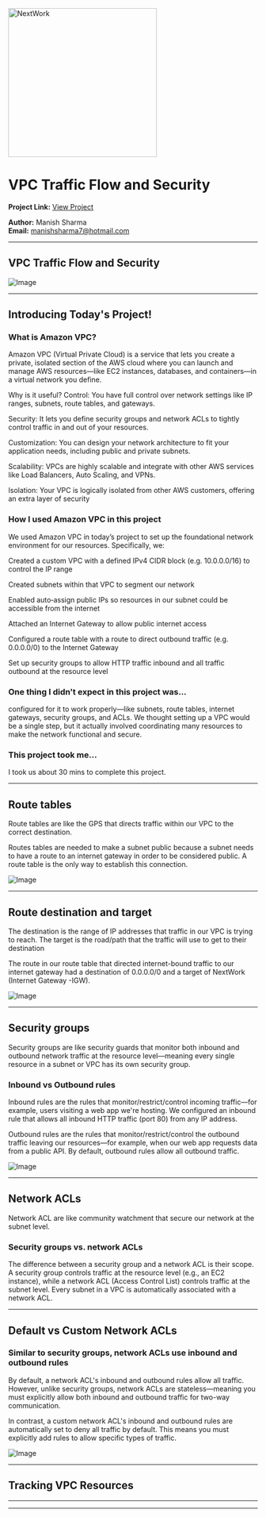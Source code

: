 <img src="https://cdn.prod.website-files.com/677c400686e724409a5a7409/6790ad949cf622dc8dcd9fe4_nextwork-logo-leather.svg" alt="NextWork" width="300" />

# VPC Traffic Flow and Security

**Project Link:** [View Project](http://learn.nextwork.org/projects/aws-networks-security)

**Author:** Manish Sharma  
**Email:** manishsharma7@hotmail.com

---

## VPC Traffic Flow and Security

![Image](http://learn.nextwork.org/elated_cyan_peaceful_duck/uploads/aws-networks-security_92b0b0b4)

---

## Introducing Today's Project!

### What is Amazon VPC?

Amazon VPC (Virtual Private Cloud) is a service that lets you create a private, isolated section of the AWS cloud where you can launch and manage AWS resources—like EC2 instances, databases, and containers—in a virtual network you define.

Why is it useful?
Control: You have full control over network settings like IP ranges, subnets, route tables, and gateways.

Security: It lets you define security groups and network ACLs to tightly control traffic in and out of your resources.

Customization: You can design your network architecture to fit your application needs, including public and private subnets.

Scalability: VPCs are highly scalable and integrate with other AWS services like Load Balancers, Auto Scaling, and VPNs.

Isolation: Your VPC is logically isolated from other AWS customers, offering an extra layer of security

### How I used Amazon VPC in this project

We used Amazon VPC in today’s project to set up the foundational network environment for our resources. Specifically, we:

Created a custom VPC with a defined IPv4 CIDR block (e.g. 10.0.0.0/16) to control the IP range

Created subnets within that VPC to segment our network

Enabled auto‑assign public IPs so resources in our subnet could be accessible from the internet

Attached an Internet Gateway to allow public internet access

Configured a route table with a route to direct outbound traffic (e.g. 0.0.0.0/0) to the Internet Gateway

Set up security groups to allow HTTP traffic inbound and all traffic outbound at the resource level

### One thing I didn't expect in this project was...

configured for it to work properly—like subnets, route tables, internet gateways, security groups, and ACLs. We thought setting up a VPC would be a single step, but it actually involved coordinating many resources to make the network functional and secure.

### This project took me...

I took us about 30 mins to complete this project.

---

## Route tables

Route tables are like the GPS that directs traffic within our VPC to the correct destination.

Routes tables are needed to make a subnet public because a subnet needs to have a route to an internet gateway in order to be considered public. A route table is the only way to establish this connection.

![Image](http://learn.nextwork.org/elated_cyan_peaceful_duck/uploads/aws-networks-security_0a07b191)

---

## Route destination and target

The destination is the range of IP addresses that traffic in our VPC is trying to reach. 
The target is the road/path that the traffic will use to get to their destination

The route in our route table that directed internet-bound traffic to our internet gateway had a destination of 0.0.0.0/0 and a target of NextWork (Internet Gateway -IGW).

![Image](http://learn.nextwork.org/elated_cyan_peaceful_duck/uploads/aws-networks-security_0a07b191)

---

## Security groups

Security groups are like security guards that monitor both inbound and outbound network traffic at the resource level—meaning every single resource in a subnet or VPC has its own security group.

### Inbound vs Outbound rules

Inbound rules are the rules that monitor/restrict/control incoming traffic—for example, users visiting a web app we're hosting. We configured an inbound rule that allows all inbound HTTP traffic (port 80) from any IP address.

Outbound rules are the rules that monitor/restrict/control the outbound traffic leaving our resources—for example, when our web app requests data from a public API. By default, outbound rules allow all outbound traffic.

![Image](http://learn.nextwork.org/elated_cyan_peaceful_duck/uploads/aws-networks-security_92b0b0b4)

---

## Network ACLs

Network ACL are like community watchment that secure our network at the subnet level.

### Security groups vs. network ACLs

The difference between a security group and a network ACL is their scope. A security group controls traffic at the resource level (e.g., an EC2 instance), while a network ACL (Access Control List) controls traffic at the subnet level. Every subnet in a VPC is automatically associated with a network ACL.

---

## Default vs Custom Network ACLs

### Similar to security groups, network ACLs use inbound and outbound rules

By default, a network ACL's inbound and outbound rules allow all traffic. However, unlike security groups, network ACLs are stateless—meaning you must explicitly allow both inbound and outbound traffic for two-way communication.

In contrast, a custom network ACL's inbound and outbound rules are automatically set to deny all traffic by default. This means you must explicitly add rules to allow specific types of traffic.

![Image](http://learn.nextwork.org/elated_cyan_peaceful_duck/uploads/aws-networks-security_4faeb056)

---

## Tracking VPC Resources

---

---

